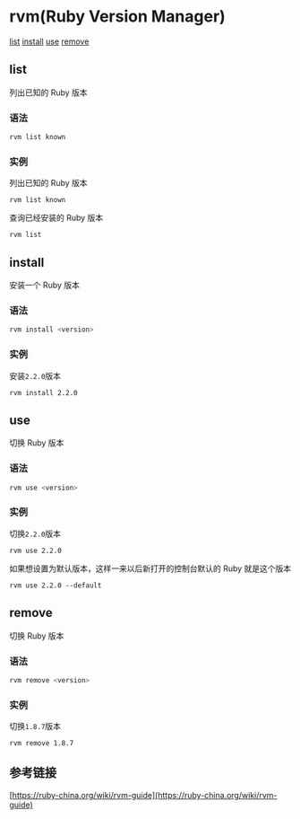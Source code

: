 
# rvm(Ruby Version Manager)

[list](#list) [install](#install) [use](#use) [remove](#remove) 


## list

列出已知的 Ruby 版本

### 语法
```Bash
rvm list known
```

### 实例

列出已知的 Ruby 版本
```
rvm list known
```

查询已经安装的 Ruby 版本
```
rvm list
```


## install

安装一个 Ruby 版本

### 语法
```Bash
rvm install <version>
```

### 实例

安装`2.2.0`版本
```
rvm install 2.2.0
```


## use

切换 Ruby 版本

### 语法
```Bash
rvm use <version>
```

### 实例

切换`2.2.0`版本
```
rvm use 2.2.0
```

如果想设置为默认版本，这样一来以后新打开的控制台默认的 Ruby 就是这个版本
```
rvm use 2.2.0 --default 
```


## remove

切换 Ruby 版本

### 语法
```Bash
rvm remove <version>
```

### 实例

切换`1.8.7`版本
```
rvm remove 1.8.7
```


## 参考链接

[https://ruby-china.org/wiki/rvm-guide](https://ruby-china.org/wiki/rvm-guide)  
